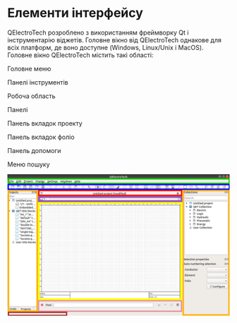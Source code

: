 # Елементи інтерфейсу

QElectroTech розроблено з використанням фреймворку Qt і інструментарію віджетів. Головне вікно від QElectroTech однакове для всіх платформ, де воно доступне (Windows, Linux/Unix і MacOS). Головне вікно QElectroTech містить такі області:

Головне меню

Панелі інструментів

Робоча область

Панелі

Панель вкладок проекту

Панель вкладок фоліо

Панель допомоги

Меню пошуку

![Gui elements](/docs/img/qet_gui_elements.png)


